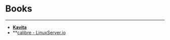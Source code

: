 # Books
___
- **[Kavita](https://www.kavitareader.com/)**
- **[calibre - LinuxServer.io](https://docs.linuxserver.io/images/docker-calibre/#usage)
